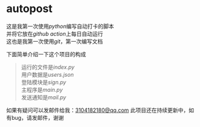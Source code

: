 # autopost
这是我第一次使用*python*编写自动打卡的脚本  
并将它放在*github action*上每日自动运行  
这也是我第一次使用*git*，第一次编写文档

下面简单介绍一下这个项目的构成
> 运行的文件是*index.py*  
> 用户数据是*users.json*  
> 登陆模块是*sign.py*  
> 主程序是*main.py*  
> 发送通知是*mail.py*  
  
如果有疑问可以发邮件给我：3104182180@qq.com
此项目还在持续更新中，如有bug，请发邮件，谢谢